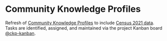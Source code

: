 # Community Knowledge Profiles
Refresh of [Community Knowledge Profiles](https://www.sheffield.gov.uk/your-city-council/community-knowledge-profiles) to include [Census 2021 data](https://www.ons.gov.uk/census). 
Tasks are identified, assigned, and maintained via the project Kanban board [@ckp-kanban](https://github.com/orgs/scc-pi/projects/2). 
